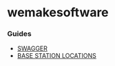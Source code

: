 # wemakesoftware

### Guides

* [SWAGGER](http://localhost:8080/swagger-ui/index.html#/)
* [BASE STATION LOCATIONS](http://localhost:8080/public/index.html) 

